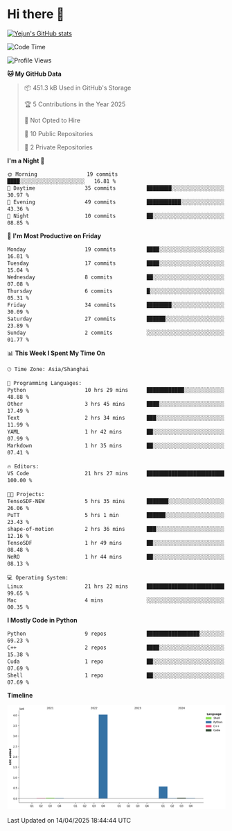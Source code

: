 # Hi there 👋


<!-- <img height="195px" src="https://github-readme-stats.vercel.app/api?username=yejun688&count_private=true&show_icons=true&hide_rank=true&title_color=0969da&bg_color=ffffff00&text_color=57606a&disable_animations=true"><img height="195px" src="https://github-readme-stats.vercel.app/api/top-langs?username=yejun688&layout=compact&title_color=0969da&bg_color=ffffff00&text_color=57606a"> -->

[![Yejun's GitHub stats](https://github-readme-stats.vercel.app/api?username=yejun688)](https://github.com/yejun688/github-readme-stats)

<!---
yejun688/yejun688 is a ✨ special ✨ repository because its `README.md` (this file) appears on your GitHub profile.
You can click the Preview link to take a look at your changes.
--->

<!--START_SECTION:waka-->
![Code Time](http://img.shields.io/badge/Code%20Time-1%2C021%20hrs%204%20mins-blue)

![Profile Views](http://img.shields.io/badge/Profile%20Views-21-blue)

**🐱 My GitHub Data** 

> 📦 451.3 kB Used in GitHub's Storage 
 > 
> 🏆 5 Contributions in the Year 2025
 > 
> 🚫 Not Opted to Hire
 > 
> 📜 10 Public Repositories 
 > 
> 🔑 2 Private Repositories 
 > 
**I'm a Night 🦉** 

```text
🌞 Morning                19 commits          ████░░░░░░░░░░░░░░░░░░░░░   16.81 % 
🌆 Daytime                35 commits          ████████░░░░░░░░░░░░░░░░░   30.97 % 
🌃 Evening                49 commits          ███████████░░░░░░░░░░░░░░   43.36 % 
🌙 Night                  10 commits          ██░░░░░░░░░░░░░░░░░░░░░░░   08.85 % 
```
📅 **I'm Most Productive on Friday** 

```text
Monday                   19 commits          ████░░░░░░░░░░░░░░░░░░░░░   16.81 % 
Tuesday                  17 commits          ████░░░░░░░░░░░░░░░░░░░░░   15.04 % 
Wednesday                8 commits           ██░░░░░░░░░░░░░░░░░░░░░░░   07.08 % 
Thursday                 6 commits           █░░░░░░░░░░░░░░░░░░░░░░░░   05.31 % 
Friday                   34 commits          ████████░░░░░░░░░░░░░░░░░   30.09 % 
Saturday                 27 commits          ██████░░░░░░░░░░░░░░░░░░░   23.89 % 
Sunday                   2 commits           ░░░░░░░░░░░░░░░░░░░░░░░░░   01.77 % 
```


📊 **This Week I Spent My Time On** 

```text
🕑︎ Time Zone: Asia/Shanghai

💬 Programming Languages: 
Python                   10 hrs 29 mins      ████████████░░░░░░░░░░░░░   48.88 % 
Other                    3 hrs 45 mins       ████░░░░░░░░░░░░░░░░░░░░░   17.49 % 
Text                     2 hrs 34 mins       ███░░░░░░░░░░░░░░░░░░░░░░   11.99 % 
YAML                     1 hr 42 mins        ██░░░░░░░░░░░░░░░░░░░░░░░   07.99 % 
Markdown                 1 hr 35 mins        ██░░░░░░░░░░░░░░░░░░░░░░░   07.41 % 

🔥 Editors: 
VS Code                  21 hrs 27 mins      █████████████████████████   100.00 % 

🐱‍💻 Projects: 
TensoSDF-NEW             5 hrs 35 mins       ███████░░░░░░░░░░░░░░░░░░   26.06 % 
PuTT                     5 hrs 1 min         ██████░░░░░░░░░░░░░░░░░░░   23.43 % 
shape-of-motion          2 hrs 36 mins       ███░░░░░░░░░░░░░░░░░░░░░░   12.16 % 
TensoSDF                 1 hr 49 mins        ██░░░░░░░░░░░░░░░░░░░░░░░   08.48 % 
NeRO                     1 hr 44 mins        ██░░░░░░░░░░░░░░░░░░░░░░░   08.13 % 

💻 Operating System: 
Linux                    21 hrs 22 mins      █████████████████████████   99.65 % 
Mac                      4 mins              ░░░░░░░░░░░░░░░░░░░░░░░░░   00.35 % 
```

**I Mostly Code in Python** 

```text
Python                   9 repos             █████████████████░░░░░░░░   69.23 % 
C++                      2 repos             ████░░░░░░░░░░░░░░░░░░░░░   15.38 % 
Cuda                     1 repo              ██░░░░░░░░░░░░░░░░░░░░░░░   07.69 % 
Shell                    1 repo              ██░░░░░░░░░░░░░░░░░░░░░░░   07.69 % 
```



**Timeline**

![Lines of Code chart](https://raw.githubusercontent.com/yejun688/yejun688/main/assets/bar_graph.png)


 Last Updated on 14/04/2025 18:44:44 UTC
<!--END_SECTION:waka-->
